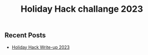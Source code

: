 <!DOCTYPE html>
<html lang="en">
<head>
    <meta charset="UTF-8">
    <meta name="viewport" content="width=device-width, initial-scale=1.0">
    <title>My Jekyll Blog</title>
    <link rel="stylesheet" href="assets/css/style.css">
</head>
<body>
    <header>
        <h1>Holiday Hack challange 2023</h1>
    </header>
    <main>
        <h2>Recent Posts</h2>
        <ul>
            <li><a href=https://lukaszs1942.github.io/HHC2023/>Holiday Hack Write-up 2023</a></li>
        </ul>
    </main>
</body>
